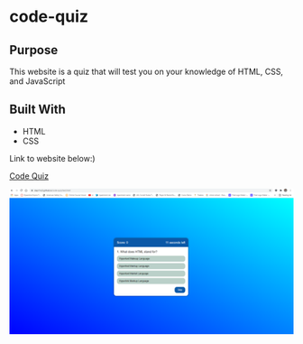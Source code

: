 # code-quiz

## Purpose
This website is a quiz that will test you on your knowledge of HTML, CSS, and JavaScript

## Built With
* HTML
* CSS

Link to website below:)
 
[Code Quiz](https://dapr1nc3.github.io/code-quiz/test.html)


![](https://github.com/Dapr1nc3/code-quiz/blob/main/images/Screenshot1.png)
